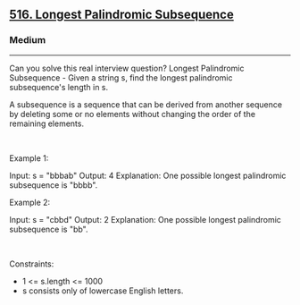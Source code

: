<h2><a href="https://leetcode.com/problems/longest-palindromic-subsequence/">516. Longest Palindromic Subsequence</a></h2><h3>Medium</h3><hr>Can you solve this real interview question? Longest Palindromic Subsequence - Given a string s, find the longest palindromic subsequence's length in s.

A subsequence is a sequence that can be derived from another sequence by deleting some or no elements without changing the order of the remaining elements.

 

Example 1:


Input: s = "bbbab"
Output: 4
Explanation: One possible longest palindromic subsequence is "bbbb".


Example 2:


Input: s = "cbbd"
Output: 2
Explanation: One possible longest palindromic subsequence is "bb".


 

Constraints:

 * 1 <= s.length <= 1000
 * s consists only of lowercase English letters.